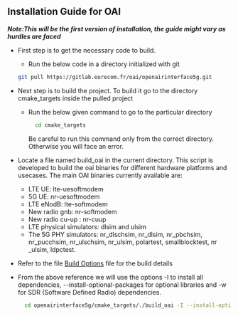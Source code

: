 ## Installation Guide for OAI
***Note:This will be the first version of installation, the guide might vary as hurdles are faced***

- First step is to get the necessary code to build.
  - Run the below code in a directory initialized with git
  ```bash
  git pull https://gitlab.eurecom.fr/oai/openairinterface5g.git
  ```
- Next step is to build the project. To build it go to the directory cmake_targets inside the pulled project
  - Run the below given command to go to the particular directory
    ```bash
      cd cmake_targets
    ```
    Be careful to run this command only from the correct directory. Otherwise you will face an error.
- Locate a file named build_oai in the current directory. This script is developed to build the oai binaries for different hardware platforms and usecases. The main OAI binaries currently available are:
  - LTE UE: lte-uesoftmodem
  - 5G UE: nr-uesoftmodem
  - LTE eNodB: lte-softmodem
  - New radio gnb: nr-softmodem
  - New radio cu-up : nr-cuup
  - LTE physical simulators: dlsim and ulsim
  - The 5G PHY simulators: nr_dlschsim, nr_dlsim, nr_pbchsim, nr_pucchsim, nr_ulschsim, nr_ulsim, polartest, smallblocktest, nr _ulsim, ldpctest.

- Refer to the file [Build Options](Build_Options.md) file for the build details
- From the above reference we will use the options -I to install all dependencies, --install-optional-packages for optional libraries and -w for SDR (Software Defined Radio) dependencies.
    ```bash
      cd openairinterface5g/cmake_targets/./build_oai -I --install-optional-packages -w USRP
    ```
    

      
    



